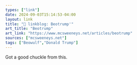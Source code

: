 ```yaml
---
types: ["link"]
date: 2024-09-03T15:14:53-04:00
layout: link
title: "🔗 linkblog: Beotrump'"
art_title: "Beotrump"
art_link: "https://www.mcsweeneys.net/articles/beotrump"
sources: ["mcsweeneys.net"]
tags: ["Beowulf","Donald Trump"]
---
```

Got a good chuckle from this.
